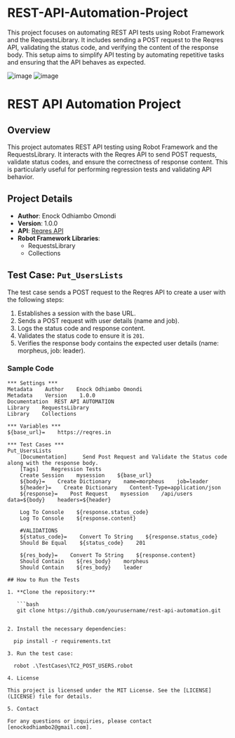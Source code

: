 # REST-API-Automation-Project
This project focuses on automating REST API tests using Robot Framework and the RequestsLibrary. It includes sending a POST request to the Reqres API, validating the status code, and verifying the content of the response body. This setup aims to simplify API testing by automating repetitive tasks and ensuring that the API behaves as expected.

![image](https://github.com/user-attachments/assets/8d3f8473-e5ca-4afc-bdd9-0f4822e7c7d8)
![image](https://github.com/user-attachments/assets/b656ef39-42e7-434b-973a-68c6f6c15df3)


# REST API Automation Project

## Overview
This project automates REST API testing using Robot Framework and the RequestsLibrary. It interacts with the Reqres API to send POST requests, validate status codes, and ensure the correctness of response content. This is particularly useful for performing regression tests and validating API behavior.

## Project Details
- **Author**: Enock Odhiambo Omondi
- **Version**: 1.0.0
- **API**: [Reqres API](https://reqres.in)
- **Robot Framework Libraries**:
  - RequestsLibrary
  - Collections

## Test Case: `Put_UsersLists`
The test case sends a POST request to the Reqres API to create a user with the following steps:
1. Establishes a session with the base URL.
2. Sends a POST request with user details (name and job).
3. Logs the status code and response content.
4. Validates the status code to ensure it is `201`.
5. Verifies the response body contains the expected user details (name: morpheus, job: leader).

### Sample Code
```robot
*** Settings ***
Metadata    Author    Enock Odhiambo Omondi
Metadata    Version    1.0.0
Documentation  REST API AUTOMATION
Library    RequestsLibrary
Library    Collections

*** Variables ***
${base_url}=    https://reqres.in

*** Test Cases ***
Put_UsersLists
    [Documentation]     Send Post Request and Validate the Status code along with the response body.
    [Tags]    Regression Tests
    Create Session    mysession    ${base_url}
    ${body}=    Create Dictionary    name=morpheus    job=leader
    ${header}=    Create Dictionary    Content-Type=application/json
    ${response}=    Post Request    mysession    /api/users    data=${body}    headers=${header}

    Log To Console    ${response.status_code}
    Log To Console    ${response.content}

    #VALIDATIONS
    ${status_code}=    Convert To String    ${response.status_code}
    Should Be Equal    ${status_code}    201

    ${res_body}=    Convert To String    ${response.content}
    Should Contain    ${res_body}    morpheus
    Should Contain    ${res_body}    leader

## How to Run the Tests

1. **Clone the repository:**

   ```bash
   git clone https://github.com/yourusername/rest-api-automation.git


2. Install the necessary dependencies:

  pip install -r requirements.txt

3. Run the test case:

  robot .\TestCases\TC2_POST_USERS.robot

4. License

This project is licensed under the MIT License. See the [LICENSE](LICENSE) file for details.

5. Contact

For any questions or inquiries, please contact [enockodhiambo2@gmail.com].


